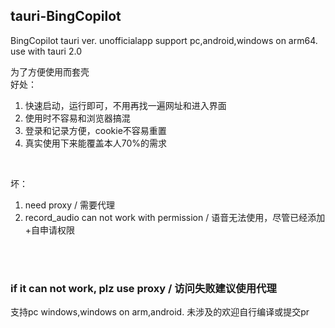 ## tauri-BingCopilot
BingCopilot tauri ver. unofficialapp support pc,android,windows on arm64. 
<br>use with tauri 2.0

为了方便使用而套壳<br>
好处：
1. 快速启动，运行即可，不用再找一遍网址和进入界面
2. 使用时不容易和浏览器搞混
3. 登录和记录方便，cookie不容易重置
4. 真实使用下来能覆盖本人70%的需求
<br>

坏：
1. need proxy / 需要代理
2. record_audio can not work with permission / 语音无法使用，尽管已经添加+自申请权限

<br><br>

### if it can not work, plz use proxy  / 访问失败建议使用代理

支持pc windows,windows on arm,android. 未涉及的欢迎自行编译或提交pr
